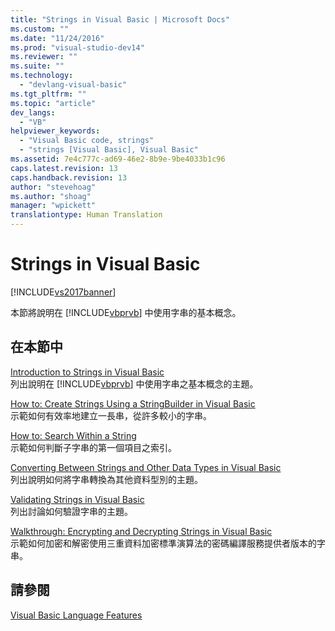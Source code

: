 ```yaml
---
title: "Strings in Visual Basic | Microsoft Docs"
ms.custom: ""
ms.date: "11/24/2016"
ms.prod: "visual-studio-dev14"
ms.reviewer: ""
ms.suite: ""
ms.technology: 
  - "devlang-visual-basic"
ms.tgt_pltfrm: ""
ms.topic: "article"
dev_langs: 
  - "VB"
helpviewer_keywords: 
  - "Visual Basic code, strings"
  - "strings [Visual Basic], Visual Basic"
ms.assetid: 7e4c777c-ad69-46e2-8b9e-9be4033b1c96
caps.latest.revision: 13
caps.handback.revision: 13
author: "stevehoag"
ms.author: "shoag"
manager: "wpickett"
translationtype: Human Translation
---
```

# Strings in Visual Basic
[!INCLUDE[vs2017banner](../../../../csharp/includes/vs2017banner.md)]

本節將說明在 [!INCLUDE[vbprvb](../../../../csharp/programming-guide/concepts/linq/includes/vbprvb_md.md)] 中使用字串的基本概念。  
  
## 在本節中  
 [Introduction to Strings in Visual Basic](../../../../visual-basic/programming-guide/language-features/strings/introduction-to-strings.md)  
 列出說明在 [!INCLUDE[vbprvb](../../../../csharp/programming-guide/concepts/linq/includes/vbprvb_md.md)] 中使用字串之基本概念的主題。  
  
 [How to: Create Strings Using a StringBuilder in Visual Basic](../../../../visual-basic/programming-guide/language-features/strings/how-to-create-strings-using-a-stringbuilder.md)  
 示範如何有效率地建立一長串，從許多較小的字串。  
  
 [How to: Search Within a String](../../../../visual-basic/programming-guide/language-features/strings/how-to-search-within-a-string.md)  
 示範如何判斷子字串的第一個項目之索引。  
  
 [Converting Between Strings and Other Data Types in Visual Basic](../../../../visual-basic/programming-guide/language-features/strings/converting-between-strings-and-other-data-types.md)  
 列出說明如何將字串轉換為其他資料型別的主題。  
  
 [Validating Strings in Visual Basic](../../../../visual-basic/programming-guide/language-features/strings/validating-strings.md)  
 列出討論如何驗證字串的主題。  
  
 [Walkthrough: Encrypting and Decrypting Strings in Visual Basic](../../../../visual-basic/programming-guide/language-features/strings/walkthrough-encrypting-and-decrypting-strings.md)  
 示範如何加密和解密使用三重資料加密標準演算法的密碼編譯服務提供者版本的字串。  
  
## 請參閱  
 [Visual Basic Language Features](../../../../visual-basic/programming-guide/language-features/index.md)